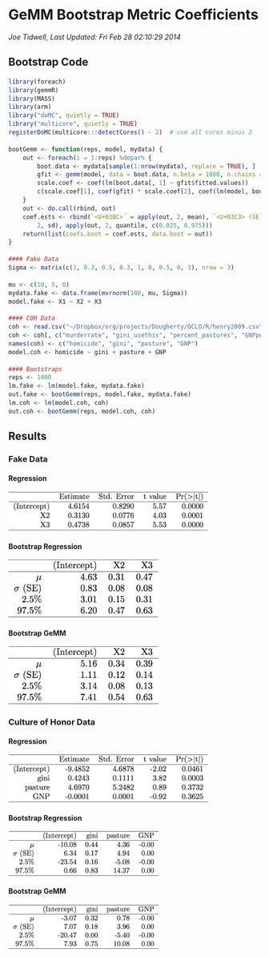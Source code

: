 <link rel="stylesheet" href="rmd_custom_style.css" />


GeMM Bootstrap Metric Coefficients
========================================================
*Joe Tidwell, Last Updated: Fri Feb 28 02:10:29 2014*








## Bootstrap Code


```r
library(foreach)
library(gemmR)
library(MASS)
library(arm)
library("doMC", quietly = TRUE)
library("multicore", quietly = TRUE)
registerDoMC(multicore:::detectCores() - 2)  # use all cores minus 2

bootGemm <- function(reps, model, mydata) {
    out <- foreach(i = 1:reps) %dopar% {
        boot.data <- mydata[sample(1:nrow(mydata), replace = TRUE), ]
        gfit <- gemm(model, data = boot.data, n.beta = 1000, n.chains = 1, fit.metric = "tau")
        scale.coef <- coef(lm(boot.data[, 1] ~ gfit$fitted.values))
        c(scale.coef[1], coef(gfit) * scale.coef[2], coef(lm(model, boot.data)))
    }
    out <- do.call(rbind, out)
    coef.ests <- rbind(`<U+03BC>` = apply(out, 2, mean), `<U+03C3> (SE)` = apply(out, 
        2, sd), apply(out, 2, quantile, c(0.025, 0.975)))
    return(list(coefs.boot = coef.ests, data.boot = out))
}

#### Fake Data
Sigma <- matrix(c(1, 0.3, 0.5, 0.3, 1, 0, 0.5, 0, 1), nrow = 3)

mu <- c(10, 5, 8)
mydata.fake <- data.frame(mvrnorm(100, mu, Sigma))
model.fake <- X1 ~ X2 + X3

#### COH Data
coh <- read.csv("~/Dropbox/org/projects/Dougherty/OCLO/R/henry2009.csv")
coh <- coh[, c("murderrate", "gini_usethis", "percent_pastures", "GNPpercapita")]
names(coh) <- c("homicide", "gini", "pasture", "GNP")
model.coh <- homicide ~ gini + pasture + GNP

#### Bootstraps
reps <- 1000
lm.fake <- lm(model.fake, mydata.fake)
out.fake <- bootGemm(reps, model.fake, mydata.fake)
lm.coh <- lm(model.coh, coh)
out.coh <- bootGemm(reps, model.coh, coh)
```


## Results

### Fake Data

#### Regression

<img src="tab1.png" style="width: 400px">

#### Bootstrap Regression

<img src="tab3.png" style="width: 300px">

#### Bootstrap GeMM

<img src="tab2.png" style="width: 300px">

### Culture of Honor Data

#### Regression

<img src="tab4.png" style="width: 400px">

#### Bootstrap Regression

<img src="tab6.png" style="width: 300px">

#### Bootstrap GeMM

<img src="tab5.png" style="width: 300px">





